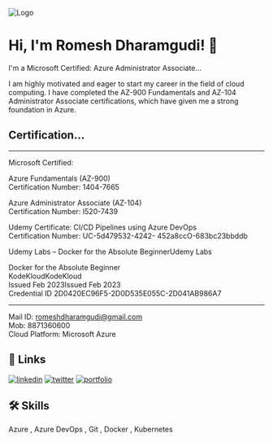 ![Logo](https://res.cloudinary.com/hevo/images/f_auto,q_auto/v1633665902/hevo-learn/Azure-REST-API-Microsoft-Azure-Logo/Azure-REST-API-Microsoft-Azure-Logo.png?_i=AA)

# Hi, I'm Romesh Dharamgudi! 👋
I'm a Microsoft Certified: Azure Administrator Associate...

I am highly motivated and eager to start my career in the field of cloud computing. I have completed the AZ-900 Fundamentals and AZ-104 Administrator Associate certifications, which have given me a strong foundation in Azure.

## Certification...
****************************************************************
  
Microsoft Certified:

Azure Fundamentals (AZ-900)  
Certification Number: 1404-7665

Azure Administrator Associate (AZ-104)  
Certification Number: I520-7439

Udemy Certificate:
CI/CD Pipelines using Azure DevOps  
Certification Number: UC-5d479532-4242- 452a8ccO-683bc23bbddb


Udemy Labs – Docker for the Absolute BeginnerUdemy Labs            

Docker for the Absolute Beginner  
KodeKloudKodeKloud  
Issued Feb 2023Issued Feb 2023  
Credential ID 2D0420EC96F5-2D0D535E055C-2D041AB986A7

----------------------------------------------------------------
Mail ID: romeshdharamgudi@gmail.com   
Mob: 8871360600  
Cloud Platform: Microsoft Azure

## 🔗 Links
[![linkedin](https://www.linkedin.com/in/romeshdharamgudi/)](https://www.linkedin.com/)
[![twitter](https://twitter.com/RomeshDg02)](https://twitter.com/)
[![portfolio](https://hashnode.com/@RomeshDg02)](https://hashnode.com/)


## 🛠 Skills
Azure , Azure DevOps , Git , Docker , Kubernetes

